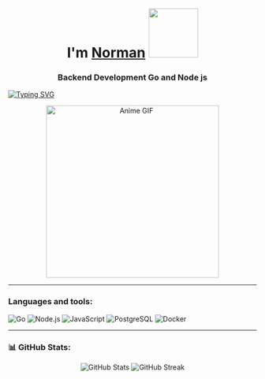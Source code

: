 <h1 align="center">
  I'm <a href="https://www.youtube.com/watch?v=Wm1ttXHLwl4&ab_channel=KrzysztofUtbult" target="_blank">Norman</a> 
  <img src="https://media.tenor.com/ef_emJau35YAAAAi/anime-anime-character.gif" height="100"/>
</h1>

<h3 align="center">Backend Development Go and Node js</h3>

[![Typing SVG](https://readme-typing-svg.demolab.com?font=Fira+Code&pause=1000&color=F70000&width=435&lines=I+hope+one+day+you'll+forgive+me)](https://git.io/typing-svg)

<div align="center">
  <img src="https://c.tenor.com/G9sYKeFLxocAAAAd/tenor.gif" height="350" alt="Anime GIF"/>
</div>

---

### Languages and tools:
![Go](https://img.shields.io/badge/Go-00ADD8?style=for-the-badge&logo=go&logoColor=white)
![Node.js](https://img.shields.io/badge/Node.js-339933?style=for-the-badge&logo=nodedotjs&logoColor=white)
![JavaScript](https://img.shields.io/badge/JavaScript-F7DF1E?style=for-the-badge&logo=javascript&logoColor=black)
![PostgreSQL](https://img.shields.io/badge/PostgreSQL-316192?style=for-the-badge&logo=postgresql&logoColor=white)
![Docker](https://img.shields.io/badge/Docker-2496ED?style=for-the-badge&logo=docker&logoColor=white)

---

### 📊 GitHub Stats:

<div align="center">
  <img src="https://github-readme-stats.vercel.app/api?username=your-Fadelovers&show_icons=true&theme=radical" alt="GitHub Stats" />
  <img src="https://github-readme-streak-stats.herokuapp.com/?user=Fadelovers&theme=radical" alt="GitHub Streak" />
</div>

